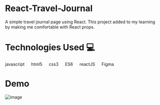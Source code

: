 # React-Travel-Journal
A simple travel journal page using React. This project added to my learning by making me comfortable with React props.

# Technologies Used 💻
javascript   html5   css3   ES6   reactJS   Figma

# Demo
![image](https://github.com/Avishekraut/React-Travel-Journal/assets/86065703/642c48c5-f3a2-458d-980a-05906f501f2d)

